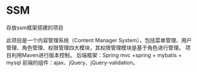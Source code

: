 # SSM
存放ssm框架搭建的项目

此项目是一个内容管理系统（Content Manager System），包括菜单管理、用户管理、角色管理、权限管理四大模块，其权限管理模块是基于角色进行管理。
项目利用Maven进行版本控制。
后端框架：Spring mvc +spring + mybatis + mysql 前端的组件：ajax、jQuery、jQuery-validation。
